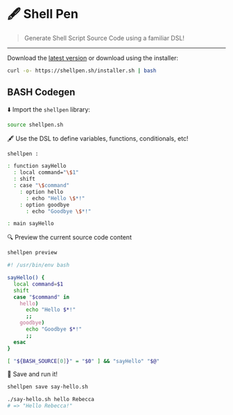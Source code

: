 # 🖋️ Shell Pen

> Generate Shell Script Source Code using a familiar DSL!

---

Download the [latest version](https://github.com/shellbox-sh/shellpen/archive/v0.1.0.tar.gz) or download using the installer:

```sh
curl -o- https://shellpen.sh/installer.sh | bash
```

## BASH Codegen

⬇️ Import the `shellpen` library:

```sh
source shellpen.sh         
```

🖋️ Use the DSL to define variables, functions, conditionals, etc!

```sh
shellpen :

: function sayHello
  : local command="\$1"
  : shift
  : case "\$command"
    : option hello
      : echo "Hello \$*!"
    : option goodbye
      : echo "Goodbye \$*!"

: main sayHello
```

🔍 Preview the current source code content

```sh
shellpen preview
```

```sh
#! /usr/bin/env bash

sayHello() {
  local command=$1
  shift
  case "$command" in
    hello)
      echo "Hello $*!"
      ;;
    goodbye)
      echo "Goodbye $*!"
      ;;
  esac
}

[ "${BASH_SOURCE[0]}" = "$0" ] && "sayHello" "$@"
```

💾 Save and run it!

```sh
shellpen save say-hello.sh
```

```sh
./say-hello.sh hello Rebecca
# => "Hello Rebecca!"
````